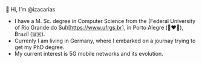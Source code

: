 👋 Hi, I’m @izacarias
- I have a M. Sc. degree in Computer Science from the (Federal University of Rio Grande do Sul)[https://www.ufrgs.br], in Porto Alegre (💚❤️💛), Brazil (🇧🇷).
- Currenly I am living in Germany, where I embarked on a journay trying to get my PhD degree.
- My current interest is 5G mobile networks and its evolution.
